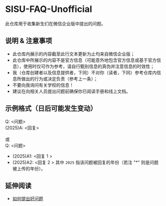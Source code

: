 # SISU-FAQ-Unofficial
此仓库用于收集新生们在微信企业版中提出的问题。
## 说明 & 注意事项
- 此仓库内展示的内容截至此行文本更新为止均来自微信企业版；
- 此仓库中所展示的内容不是官方信息（可能意外地包含官方信息或基于官方信息），使用时仅可作为参考，请自行甄别信息的真伪并注意信息的时效性；
- 我（仓库创建者以及信息提供者，下同）不对你（读者，下同）参考仓库内信息所做出的行为或决定负责（参考上一条）；
- 不要向我询问有关学校的信息！
- 建议在向相关人员提出问题前确保你已阅读手册和线上文档。
## 示例格式（日后可能发生变动）
Q: <问题><br>
(2025)A: <回复><br>
<br>或<br>
Q: <问题><br>
- (2025)A1: <回复 1 >
- (2025)A2: <回复 2 >
其中 `2025` 指该问题被回复的年份（若注 "*" 则是问题被上传的年份）。
## 延伸阅读
- [如何提出好问题](https://github.com/ryanhanwu/How-To-Ask-Questions-The-Smart-Way/blob/main/README-zh_CN.md)
